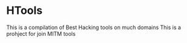 # HTools
This is a compilation of Best Hacking tools on much domains 
This is a prohject for join MITM tools 
